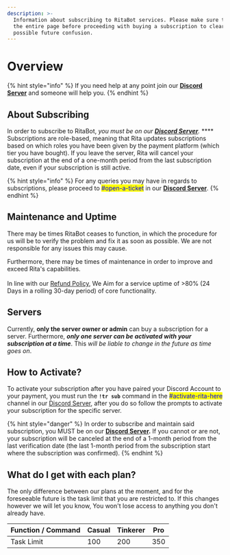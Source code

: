 ```yaml
---
description: >-
  Information about subscribing to RitaBot services. Please make sure to read
  the entire page before proceeding with buying a subscription to clear up any
  possible future confusion.
---
```


# Overview

{% hint style="info" %}
If you need help at any point join our [**Discord Server**](https://discord.gg/mgNR64R) and someone will help you.
{% endhint %}

## About Subscribing

In order to subscribe to RitaBot, _you must be on our_ [_**Discord Server**_](https://discord.gg/mgNR64R)_._ **** Subscriptions are role-based, meaning that Rita updates subscriptions based on which roles you have been given by the payment platform (which tier you have bought). If you leave the server, Rita will cancel your subscription at the end of a one-month period from the last subscription date, even if your subscription is still active.&#x20;

{% hint style="info" %}
For any queries you may have in regards to subscriptions, please proceed to <mark style="color:blue;">#open-a-ticket</mark> in our [**Discord Server**](https://discord.gg/mgNR64R).
{% endhint %}

## Maintenance and Uptime

There may be times RitaBot ceases to function, in which the procedure for us will be to verify the problem and fix it as soon as possible. We are not responsible for any issues this may cause.&#x20;

Furthermore, there may be times of maintenance in order to improve and exceed Rita's capabilities.\
\
In line with our [Refund Policy](../policys/refund-policy.md), We Aim for a service uptime of >80% (24 Days in a rolling 30-day period) of core functionality.

## Servers

Currently, **only the server owner or admin** can buy a subscription for a server. Furthermore, _**only one server can be activated with your subscription at a time**_. This _will be liable to change in the future as time goes on_.

## How to Activate?

To activate your subscription after you have paired your Discord Account to your payment, you must run the **`!tr sub`** command in the <mark style="color:blue;">#activate-rita-here</mark> channel in our [Discord Server](https://discord.gg/mgNR64R), after you do so follow the prompts to activate your subscription for the specific server.

{% hint style="danger" %}
In order to subscribe and maintain said subscription, you MUST be on our [**Discord Server**](https://discord.gg/mgNR64R)**.** If you cannot or are not, your subscription will be canceled at the end of a 1-month period from the last verification date (the last 1-month period from the subscription start where the subscription was confirmed).
{% endhint %}

## What do I get with each plan?

The only difference between our plans at the moment, and for the foreseeable future is the task limit that you are restricted to. If this changes however we will let you know, You won't lose access to anything you don't already have.&#x20;

| Function / Command | Casual | Tinkerer | Pro |
| ------------------ | ------ | -------- | --- |
| Task Limit         | 100    | 200      | 350 |

